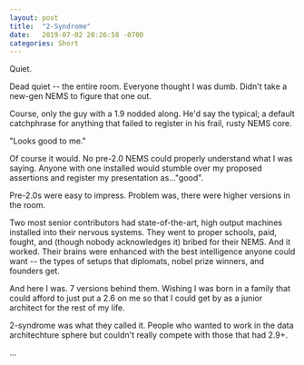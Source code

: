 ```yaml
---
layout: post
title:  "2-Syndrome"
date:   2019-07-02 20:26:58 -0700
categories: Short
---
```

Quiet.

Dead quiet -- the entire room. Everyone thought I was dumb. Didn't take a new-gen NEMS to figure that one out.

Course, only the guy with a 1.9 nodded along. He'd say the typical; a default catchphrase for anything that failed to register in his frail, rusty NEMS core.

"Looks good to me."

Of course it would. No pre-2.0 NEMS could properly understand what I was saying. Anyone with one installed would stumble over my proposed assertions and register my presentation as..."good".

Pre-2.0s were easy to impress. Problem was, there were higher versions in the room.

Two most senior contributors had state-of-the-art, high output machines installed into their nervous systems. They went to proper schools, paid, fought, and (though nobody acknowledges it) bribed for their NEMS. And it worked. Their brains were enhanced with the best intelligence anyone could want -- the types of setups that diplomats, nobel prize winners, and founders get.

And here I was. 7 versions behind them. Wishing I was born in a family that could afford to just put a 2.6 on me so that I could get by as a junior architect for the rest of my life.

2-syndrome was what they called it. People who wanted to work in the data architechture sphere but couldn't really compete with those that had 2.9+.

...






